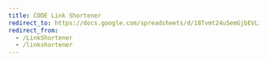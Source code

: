 ```yaml
---
title: CODE Link Shortener
redirect_to: https://docs.google.com/spreadsheets/d/18Tvmt24u5emGjbEVLiNYIUnZuFTXuYoawSwTBv09NME/edit?usp=sharing
redirect_from: 
  - /LinkShortener
  - /linkshortener
---
```

